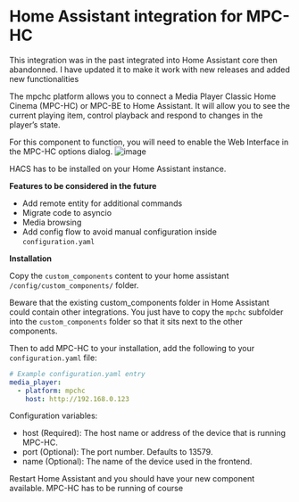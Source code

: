# Home Assistant integration for MPC-HC
This integration was in the past integrated into Home Assistant core then abandonned. I have updated it to make it work with new releases and added new functionalities

The mpchc platform allows you to connect a Media Player Classic Home Cinema (MPC-HC) or MPC-BE to Home Assistant. It will allow you to see the current playing item, control playback and respond to changes in the player’s state.

For this component to function, you will need to enable the Web Interface in the MPC-HC options dialog.
![image](https://github.com/albaintor/homeassistant-mpchc/assets/118518828/c2e834df-ffd8-455a-9b41-a348b8b2b398)

HACS has to be installed on your Home Assistant instance.

**Features to be considered in the future**
- Add remote entity for additional commands
- Migrate code to asyncio
- Media browsing
- Add config flow to avoid manual configuration inside `configuration.yaml`


**Installation**

Copy the `custom_components` content to your home assistant `/config/custom_components/` folder.

Beware that the existing custom_components folder in Home Assistant could contain other integrations. You just have to copy the `mpchc` subfolder into the `custom_components` folder so that it sits next to the other components.

Then to add MPC-HC to your installation, add the following to your `configuration.yaml` file:
```yaml
# Example configuration.yaml entry
media_player:
  - platform: mpchc
    host: http://192.168.0.123
```

Configuration variables:
- host (Required): The host name or address of the device that is running MPC-HC.
- port (Optional): The port number. Defaults to 13579.
- name (Optional): The name of the device used in the frontend.

Restart Home Assistant and you should have your new component available. MPC-HC has to be running of course
